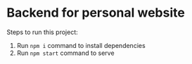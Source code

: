 # Backend for personal website

Steps to run this project:

1. Run `npm i` command to install dependencies
2. Run `npm start` command to serve
